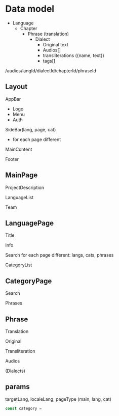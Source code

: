 # Data model

- Language
  - Chapter
    - Phrase (translation)
      - Dialect
        - Original text
        - Audios[]
        - transliterations ({name, text})
        - tags[]

/audios/langId/dialectId/chapterId/phraseId

## Layout

AppBar

- Logo
- Menu
- Auth

SideBar(lang, page, cat)

- for each page different

MainContent

Footer

## MainPage

ProjectDescription

LanguageList

Team

## LanguagePage

Title

Info

Search
for each page different:
langs, cats, phrases

CategoryList

## CategoryPage

Search

Phrases

## Phrase

Translation

Original

Transliteration

Audios

(Dialects)

## params

targetLang, localeLang, pageType (main, lang, cat)

```js
const category =
```
